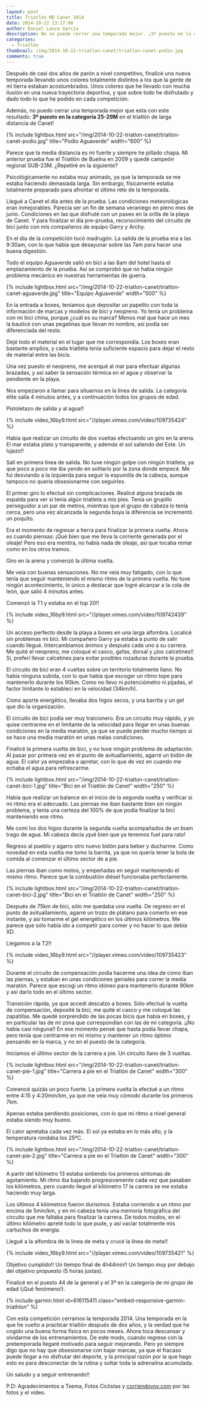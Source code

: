 ```yaml
---
layout: post
title: Triatlón MD Canet 2014
date: 2014-10-22 23:17:00
author: Daniel Lanza García
description: No se puede cerrar una temporada mejor. ¡3º puesto en la categoría 25-29M en el triatlón de larga distancia de Canet!
categories:
  - Triatlón
thumbnail: /img/2014-10-22-triatlon-canet/triatlon-canet-podio.jpg
comments: true
---
```


Después de casi dos años de parón a nivel competitivo, finalicé una nueva temporada llevando unos colores totalmente distintos a los que la gente de mi tierra estaban acostumbrados. Unos colores que he llevado con mucha ilusión en una nueva trayectoria deportiva, y que sobre todo he disfrutado y dado todo lo que he podido en cada competición.

Además, no puedo cerrar una temporada mejor que esta con este resultado: **3º puesto en la categoría 25-29M** en el triatlón de larga distancia de Canet!

{% include lightbox.html src="/img/2014-10-22-triatlon-canet/triatlon-canet-podio.jpg" title="Podio Aguaverde" width="600" %}

Parece que la media distancia es mi fuerte y siempre he pillado chapa. Mi anterior prueba fue el Triatlón de Buelna en 2009 y quedé campeón regional SUB-23M. ¿Repetiré en la siguiente?

Psicológicamente no estaba muy animado, ya que la temporada se me estaba haciendo demasiada larga. Sin embargo, físicamente estaba totalmente preparado para afrontar el último reto de la temporada.

Llegué a Canet el día antes de la prueba. Las condiciones meteorológicas eran inmejorables. Parecía ser un fin de semana veraniego en pleno mes de junio. Condiciones en las que disfruté con un paseo en la orilla de la playa de Canet. Y para finalizar el día pre-prueba, reconocimiento del circuito de bici junto con mis compañeros de equipo Garry y Archy.

En el día de la competición tocó madrugón. La salida de la prueba era a las 9:30am, con lo que había que desayunar sobre las 7am para hacer una buena digestión.

Todo el equipo Aguaverde salió en bici a las 8am del hotel hasta el emplazamiento de la prueba. Así se comprobó que no había ningún problema mecánico en nuestras herramientas de guerra.

{% include lightbox.html src="/img/2014-10-22-triatlon-canet/triatlon-canet-aguaverde.jpg" title="Equipo Aguaverde" width="500" %}

En la entrada a boxes, teníamos que depositar un papelito con toda la información de marcas y modelos de bici y neopreno. Yo tenía un problema con mi bici china, porque ¿cuál es su marca? Menos mal que hace un mes la bauticé con unas pegatinas que llevan mi nombre, así podía ser diferenciada del resto.

Dejé todo el material en el lugar que me correspondía. Los boxes eran bastante amplios, y cada triatleta tenía suficiente espacio para dejar el resto de material entre las bicis.

Una vez puesto el neopreno, me acerqué al mar para efectuar algunas brazadas, y así saber la sensación térmica en el agua y observar la pendiente en la playa.

Nos empezaron a llamar para situarnos en la línea de salida. La categoría élite salía 4 minutos antes, y a continuación todos los grupos de edad.

Pistoletazo de salida y al agua!!

{% include video_16by9.html src="//player.vimeo.com/video/109735424" %}

Había que realizar un circuito de dos vueltas efectuando un giro en la arena. El mar estaba plato y transparente, y además el sol saliendo del Este. Un lujazo!!

Salí en primera línea de salida. No tuve ningún golpe con ningún triatleta, ya que poco a poco me iba yendo en solitario por la zona donde empecé. Me fui desviando a la izquierda para seguir la espumilla de la cabeza, aunque tampoco no quería obsesionarme con seguirles.

El primer giro lo efectué sin complicaciones. Realicé alguna brazada de espalda para ver si tenía algún triatleta a mis pies. Tenía un grupillo perseguidor a un par de metros, mientras que el grupo de cabeza lo tenía cerca, pero una vez alcanzada la segunda boya la diferencia se incrementó un poquito.

Era el momento de regresar a tierra para finalizar la primera vuelta. Ahora es cuando piensas: ¡Qué bien que me lleva la corriente generada por el oleaje! Pero eso era mentira, no había nada de oleaje, así que tocaba remar como en los otros tramos.

Giro en la arena y comenzó la última vuelta.

Me veía con buenas sensaciones. No me veía muy fatigado, con lo que tenía que seguir manteniendo el mismo ritmo de la primera vuelta. No tuve ningún acontecimiento, lo único a destacar que logré alcanzar a la cola de león, que salió 4 minutos antes.

Comenzó la T1 y estaba en el top 20!!

{% include video_16by9.html src="//player.vimeo.com/video/109742439" %}

Un acceso perfecto desde la playa a boxes en una larga alfombra. Localicé sin problemas mi bici. Mi compañero Garry ya estaba a punto de salir cuando llegué. Intercambiamos ánimos y después cada uno a su carrera. Me quité el neopreno, me coloqué el casco, gafas, dorsal y ¡¡los calcetines!! Sí, preferí llevar calcetines para evitar posibles rozaduras durante la prueba.

El circuito de bici eran 4 vueltas sobre un territorio totalmente llano. No había ninguna subida, con lo que había que escoger un ritmo tope para mantenerlo durante los 90km. Como no llevo ni potenciómetro ni pijadas, el factor limitante lo establecí en la velocidad (34km/h).

Como aporte energético, llevaba dos higos secos, y una barrita y un gel que dio la organización.

El circuito de bici podía ser muy traicionero. Era un circuito muy rápido, y yo quise centrarme en el limitante de la velocidad para llegar en unas buenas condiciones en la media maratón, ya que se puede perder mucho tiempo si se hace una media maratón en unas malas condiciones.

Finalicé la primera vuelta de bici, y no tuve ningún problema de adaptación. Al pasar por primera vez en el punto de avituallamiento, agarré un bidón de agua. El calor ya empezaba a apretar, con lo que de vez en cuando me echaba el agua para refrescarme.

{% include lightbox.html src="/img/2014-10-22-triatlon-canet/triatlon-canet-bici-1.jpg" title="Bici en el Triatlón de Canet" width="250" %}

Había que realizar un balance en el inicio de la segunda vuelta y verificar si mi ritmo era el adecuado. Las piernas me iban bastante bien sin ningún problema, y tenía una certeza del 100% de que podía finalizar la bici manteniendo ese ritmo.

Me comí los dos higos durante la segunda vuelta acompañados de un buen trago de agua. Mi cabeza decía ¡qué bien que ya tenemos fuel para rato!

Regreso al pueblo y agarro otro nuevo bidón para beber y ducharme. Como novedad en esta vuelta me tomo la barrita, ya que no quería tener la bola de comida al comenzar el último sector de a pie.

Las piernas iban como motos, y empeñadas en seguir manteniendo el mismo ritmo. Parece que la combustión diésel funcionaba perfectamente.

{% include lightbox.html src="/img/2014-10-22-triatlon-canet/triatlon-canet-bici-2.jpg" title="Bici en el Triatlón de Canet" width="250" %}

Después de 75km de bici, sólo me quedaba una vuelta. De regreso en el punto de avituallamiento, agarré un trozo de plátano para comerlo en ese instante, y así tomarme el gel energético en los últimos kilómetros. Me parece que sólo había ido a competir para comer y no hacer lo que debía XD.

Llegamos a la T2!!

{% include video_16by9.html src="//player.vimeo.com/video/109735423" %}

Durante el circuito de compensación podía hacerme una idea de cómo iban las piernas, y estaban en unas condiciones geniales para correr la media maratón. Parece que escogí un ritmo idóneo para mantenerlo durante 90km y así darlo todo en el último sector.

Transición rápida, ya que accedí descalzo a boxes. Sólo efectué la vuelta de compensación, deposité la bici, me quité el casco y me coloqué las zapatillas. Me quedé sorprendido de las pocas bicis que había en boxes, y en particular las de mi zona que correspondían con las de mi categoría. ¡¡No había casi ninguna!! En ese momento pensé que hasta podía llevar chapa, pero tenía que centrarme en mí mismo y mantener un ritmo óptimo pensando en la marca, y no en el puesto de la categoría.

Iniciamos el último sector de la carrera a pie. Un circuito llano de 3 vueltas.

{% include lightbox.html src="/img/2014-10-22-triatlon-canet/triatlon-canet-pie-1.jpg" title="Carrera a pie en el Triatlón de Canet" width="300" %}

Comencé quizás un poco fuerte. La primera vuelta la efectué a un ritmo entre 4:15 y 4:20min/km, ya que me veía muy cómodo durante los primeros 7km.

Apenas estaba perdiendo posiciones, con lo que mi ritmo a nivel general estaba siendo muy bueno.

El calor apretaba cada vez más. El sol ya estaba en lo más alto, y la temperatura rondaba los 25ºC.

{% include lightbox.html src="/img/2014-10-22-triatlon-canet/triatlon-canet-pie-2.jpg" title="Carrera a pie en el Triatlón de Canet" width="300" %}

A partir del kilómetro 13 estaba sintiendo los primeros síntomas de agotamiento. Mi ritmo iba bajando progresivamente cada vez que pasaban los kilómetros, pero cuando llegué al kilómetro 17 la carrera se me estaba haciendo muy larga.

Los últimos 4 kilómetros fueron durísimos. Estaba corriendo a un ritmo por encima de 5min/km, y en mi cabeza tenía una memoria fotográfica del circuito que me faltaba para finalizar la carrera. De todos modos, en el último kilómetro apreté todo lo que pude, y así vaciar totalmente mis cartuchos de energía.

Llegué a la alfombra de la linea de meta y crucé la línea de meta!!

{% include video_16by9.html src="//player.vimeo.com/video/109735421" %}

Objetivo cumplido!! Un tiempo final de 4h44min!! Un tiempo muy por debajo del objetivo propuesto (5 horas justas).

Finalicé en el puesto 44 de la general y el 3º en la categoría de mi grupo de edad (¡Qué fenómeno!).

{% include garmin.html id=616115411 class="embed-responsive-garmin-triathlon" %}

Con esta competición cerramos la temporada 2014. Una temporada en la que he vuelto a practicar triatlón después de dos años, y la verdad que he cogido una buena forma física en pocos meses. Ahora toca descansar y olvidarme de los entrenamientos. De este modo, cuando regrese con la pretemporada llegaré motivado para seguir mejorando. Pero yo siempre digo que no hay que obsesionarse con bajar marcas, ya que el fracaso puede llegar a no disfrutar del deporte, y la principal razón por la que hago esto es para desconectar de la rutina y soltar toda la adrenalina acumulada.

Un saludo y a seguir entrenando!!

P.D: Agradecimientos a Txema, Fotos Ciclistas y [corriendovoy.com](http://corriendovoy.com/) por las fotos y el vídeo.
